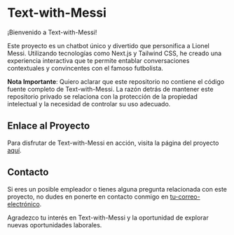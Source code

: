 # Text-with-Messi

¡Bienvenido a Text-with-Messi!

Este proyecto es un chatbot único y divertido que personifica a Lionel Messi. Utilizando tecnologías como Next.js y Tailwind CSS, he creado una experiencia interactiva que te permite entablar conversaciones contextuales y convincentes con el famoso futbolista.

**Nota Importante**: Quiero aclarar que este repositorio no contiene el código fuente completo de Text-with-Messi. La razón detrás de mantener este repositorio privado se relaciona con la protección de la propiedad intelectual y la necesidad de controlar su uso adecuado.

## Enlace al Proyecto

Para disfrutar de Text-with-Messi en acción, visita la página del proyecto [aquí](https://text-with-messi-marcoalayn.vercel.app/).

## Contacto

Si eres un posible empleador o tienes alguna pregunta relacionada con este proyecto, no dudes en ponerte en contacto conmigo en [tu-correo-electrónico](marc_rob92@hotmail.com).

Agradezco tu interés en Text-with-Messi y la oportunidad de explorar nuevas oportunidades laborales.
